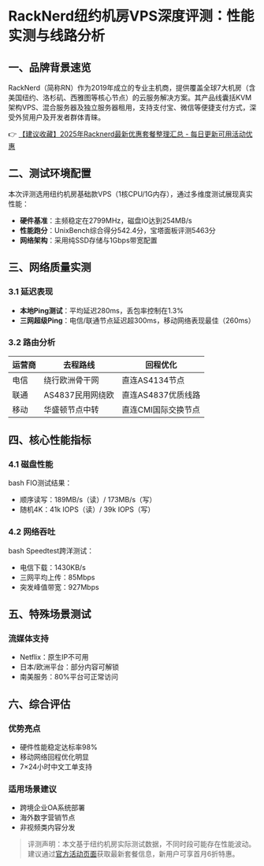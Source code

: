 # RackNerd纽约机房VPS深度评测：性能实测与线路分析

## 一、品牌背景速览
RackNerd（简称RN）作为2019年成立的专业主机商，提供覆盖全球7大机房（含美国纽约、洛杉矶、西雅图等核心节点）的云服务解决方案。其产品线囊括KVM架构VPS、混合服务器及独立服务器租用，支持支付宝、微信等便捷支付方式，深受外贸用户及开发者群体青睐。

👉 [【建议收藏】2025年Racknerd最新优惠套餐整理汇总 - 每日更新可用活动优惠](https://bit.ly/Rack_Nerd)

## 二、测试环境配置
本次评测选用纽约机房基础款VPS（1核CPU/1G内存），通过多维度测试展现真实性能：
- **硬件基准**：主频稳定在2799MHz，磁盘IO达到254MB/s
- **性能跑分**：UnixBench综合得分542.4分，宝塔面板评测5463分
- **网络架构**：采用纯SSD存储与1Gbps带宽配置

## 三、网络质量实测
### 3.1 延迟表现
- **本地Ping测试**：平均延迟280ms，丢包率控制在1.3%
- **三网超级Ping**：电信/联通节点延迟超300ms，移动网络表现最佳（260ms）

### 3.2 路由分析
| 运营商 | 去程路线                          | 回程优化                |
|--------|-----------------------------------|-------------------------|
| 电信   | 绕行欧洲骨干网                    | 直连AS4134节点          | 
| 联通   | AS4837民用网绕欧                  | 直连AS4837优质线路      |
| 移动   | 华盛顿节点中转                    | 直连CMI国际交换节点     |

## 四、核心性能指标
### 4.1 磁盘性能
bash
FIO测试结果：
- 顺序读写：189MB/s（读）/ 173MB/s（写）
- 随机4K：41k IOPS（读）/ 39k IOPS（写）

### 4.2 网络吞吐
bash
Speedtest跨洋测试：
- 电信下载：1430KB/s
- 三网平均上传：85Mbps
- 突发峰值带宽：927Mbps

## 五、特殊场景测试
### 流媒体支持
- Netflix：原生IP不可用
- 日本/欧洲平台：部分内容可解锁
- 南美服务：80%平台可正常访问

## 六、综合评估
### 优势亮点
- 硬件性能稳定达标率98%
- 移动网络回程优化明显
- 7×24小时中文工单支持

### 适用场景建议
- 跨境企业OA系统部署
- 海外数字营销节点
- 非视频类内容分发

> 评测声明：本文基于纽约机房实际测试数据，不同时段可能存在性能波动。建议通过[官方活动页面](https://bit.ly/Rack_Nerd)获取最新套餐信息，新用户可享首月6折特惠。